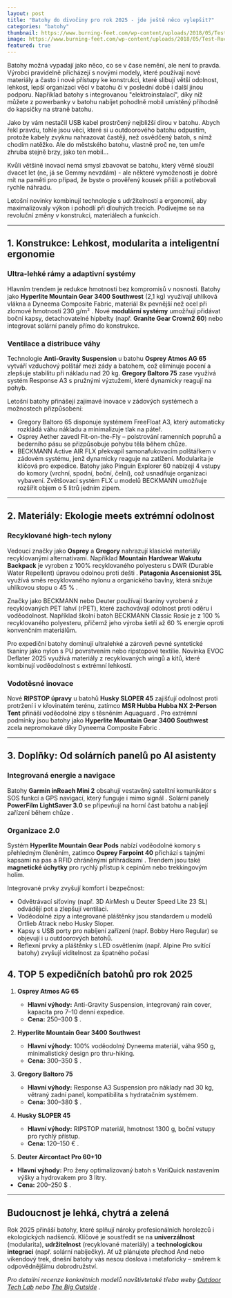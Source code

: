 ```yaml
---
layout: post
title: "Batohy do divočiny pro rok 2025 - jde ještě něco vylepšit?"
categories: "batohy"
thumbnail: https://www.burning-feet.com/wp-content/uploads/2018/05/Test-Rucksack-Gregory-Baltoro-85-Modell-2018-Nepal-Himalayas-Cho-La-Pass-768x480.jpg
image: https://www.burning-feet.com/wp-content/uploads/2018/05/Test-Rucksack-Gregory-Baltoro-85-Modell-2018-Nepal-Himalayas-Cho-La-Pass-768x480.jpg
featured: true
---
```


Batohy možná vypadají jako něco, co se v čase nemění, ale není to pravda. Výrobci pravidelně přicházejí s novými modely, které používají nové materiály a často i nové přístupy ke konstrukci, které slibují větší odolnost, lehkost, lepší organizaci věcí v batohu či v poslední době i další jinou podporu. Například batohy s integrovanou "elektroinstalací", díky níž můžete z powerbanky v batohu nabíjet pohodlně mobil umístěný příhodně do kapsičky na straně batohu. 

Jako by vám nestačil USB kabel prostrčený nejbližší dírou v batohu. Abych řekl pravdu, tohle jsou věci, které si u outdoorového batohu odpustím, protože kabely zvyknu nahrazovat častěji, než osvědčený batoh, s nímž chodím natěžko. Ale do městského batohu, vlastně proč ne, ten umře zhruba stejně brzy, jako ten mobil... 

Kvůli většině inovací nemá smysl zbavovat se batohu, který věrně sloužil dvacet let (ne, já se Gemmy nevzdám) - ale některé vymoženosti je dobré mít na paměti pro případ, že byste o prověřený kousek přišli a potřebovali rychle náhradu. 

Letošní novinky kombinují technologie s udržitelností a ergonomií, aby maximalizovaly výkon i pohodlí při dlouhých trecích. Podívejme se na revoluční změny v konstrukci, materiálech a funkcích.

---

## **1. Konstrukce: Lehkost, modularita a inteligentní ergonomie**

### **Ultra-lehké rámy a adaptivní systémy**  
Hlavním trendem je redukce hmotnosti bez kompromisů v nosnosti. Batohy jako **Hyperlite Mountain Gear 3400 Southwest** (2,1 kg) využívají uhlíková vlákna a Dyneema Composite Fabric, materiál 8x pevnější než ocel při zlomové hmotnosti 230 g/m² . Nové **modulární systémy** umožňují přidávat boční kapsy, detachovatelné hipbelty (např. **Granite Gear Crown2 60**) nebo integrovat solární panely přímo do konstrukce.

### **Ventilace a distribuce váhy**  
Technologie **Anti-Gravity Suspension** u batohu **Osprey Atmos AG 65** vytváří vzduchový polštář mezi zády a batohem, což eliminuje pocení a zlepšuje stabilitu při nákladu nad 20 kg. **Gregory Baltoro 75** zase využívá systém Response A3 s pružnými výztužemi, které dynamicky reagují na pohyb.

Letošní batohy přinášejí zajímavé inovace v zádových systémech a možnostech přizpůsobení:
- Gregory Baltoro 65 disponuje systémem FreeFloat A3, který automaticky rozkládá váhu nákladu a minimalizuje tlak na páteř.
- Osprey Aether zavedl Fit-on-the-Fly – polstrování ramenních popruhů a bederního pásu se přizpůsobuje pohybu těla během chůze.
- BECKMANN Active AIR FLX překvapil samonafukovacím polštářkem v zádovém systému, jenž dynamicky reaguje na zatížení.
Modularita je klíčová pro expedice. Batohy jako Pinguin Explorer 60 nabízejí 4 vstupy do komory (vrchní, spodní, boční, čelní), což usnadňuje organizaci vybavení. Zvětšovací systém FLX u modelů BECKMANN umožňuje rozšířit objem o 5 litrů jedním zipem.

---

## **2. Materiály: Ekologie meets extrémní odolnost**

### **Recyklované high-tech nylony**  
Vedoucí značky jako **Osprey** a **Gregory** nahrazují klasické materiály recyklovanými alternativami. Například **Mountain Hardwear Wakutu Backpack** je vyroben z 100% recyklovaného polyesteru s DWR (Durable Water Repellent) úpravou odolnou proti dešti . **Patagonia Ascensionist 35L** využívá směs recyklovaného nylonu a organického bavlny, která snižuje uhlíkovou stopu o 45 % .

Značky jako BECKMANN nebo Deuter používají tkaniny vyrobené z recyklovaných PET lahví (rPET), které zachovávají odolnost proti oděru i voděodolnost. Například školní batoh BECKMANN Classic Rosie je z 100 % recyklovaného polyesteru, přičemž jeho výroba šetří až 60 % energie oproti konvenčním materiálům.

Pro expediční batohy dominují ultralehké a zároveň pevné syntetické tkaniny jako nylon s PU povrstvením nebo ripstopové textilie. Novinka EVOC Deflater 2025 využívá materiály z recyklovaných wingů a kitů, které kombinují voděodolnost s extrémní lehkostí.

### **Vodotěsné inovace**  
Nové **RIPSTOP úpravy** u batohů **Husky SLOPER 45** zajišťují odolnost proti protržení i v křovinatém terénu, zatímco **MSR Hubba Hubba NX 2-Person Tent** přináší voděodolné zipy s těsněním Aquaguard . Pro extrémní podmínky jsou batohy jako **Hyperlite Mountain Gear 3400 Southwest** zcela nepromokavé díky Dyneema Composite Fabric .

---

## **3. Doplňky: Od solárních panelů po AI asistenty**

### **Integrovaná energie a navigace**  
Batohy **Garmin inReach Mini 2** obsahují vestavěný satelitní komunikátor s SOS funkcí a GPS navigací, který funguje i mimo signál . Solární panely **PowerFilm LightSaver 3.0** se připevňují na horní část batohu a nabíjejí zařízení během chůze .

### **Organizace 2.0**  
Systém **Hyperlite Mountain Gear Pods** nabízí voděodolné komory s přehledným členěním, zatímco **Osprey Farpoint 40** přichází s tajnými kapsami na pas a RFID chráněnými přihrádkami . Trendem jsou také **magnetické úchytky** pro rychlý přístup k cepínům nebo trekkingovým holím.

Integrované prvky zvyšují komfort i bezpečnost:
- Odvětrávací síťoviny (např. 3D AirMesh u Deuter Speed Lite 23 SL) odvádějí pot a zlepšují ventilaci.
- Voděodolné zipy a integrované pláštěnky jsou standardem u modelů Ortlieb Atrack nebo Husky Sloper.
- Kapsy s USB porty pro nabíjení zařízení (např. Bobby Hero Regular) se objevují i u outdoorových batohů.
- Reflexní prvky a pláštěnky s LED osvětlením (např. Alpine Pro svítící batohy) zvyšují viditelnost za špatného počasí


## 4. TOP 5 expedičních batohů pro rok 2025

1. **Osprey Atmos AG 65**  
   - **Hlavní výhody:** Anti-Gravity Suspension, integrovaný rain cover, kapacita pro 7–10 denní expedice.  
   - **Cena:** 250–300 $ .

2. **Hyperlite Mountain Gear 3400 Southwest**  
   - **Hlavní výhody:** 100% voděodolný Dyneema materiál, váha 950 g, minimalistický design pro thru-hiking.  
   - **Cena:** 300–350 $ .

3. **Gregory Baltoro 75**  
   - **Hlavní výhody:** Response A3 Suspension pro náklady nad 30 kg, větraný zadní panel, kompatibilita s hydratačním systémem.  
   - **Cena:** 300–380 $ .

4. **Husky SLOPER 45**  
   - **Hlavní výhody:** RIPSTOP materiál, hmotnost 1300 g, boční vstupy pro rychlý přístup.  
   - **Cena:** 120–150 € .

5.	**Deuter Aircontact Pro 60+10**  
   - **Hlavní výhody:** Pro ženy optimalizovaný batoh s VariQuick nastavením výšky a hydrovakem pro 3 litry.  
   - **Cena:** 200–250 $ .


---

## **Budoucnost je lehká, chytrá a zelená**  
Rok 2025 přináší batohy, které splňují nároky profesionálních horolezců i ekologických nadšenců. Klíčové je soustředit se na **univerzálnost** (modularita), **udržitelnost** (recyklované materiály) a **technologickou integraci** (např. solární nabíječky). Ať už plánujete přechod And nebo víkendový trek, dnešní batohy vás nesou doslova i metaforicky – směrem k odpovědnějšímu dobrodružství.  

*Pro detailní recenze konkrétních modelů navštivtetaké třeba weby [Outdoor Tech Lab](https://www.outdoortechlab.com) nebo [The Big Outside](https://thebigoutside.com) .*